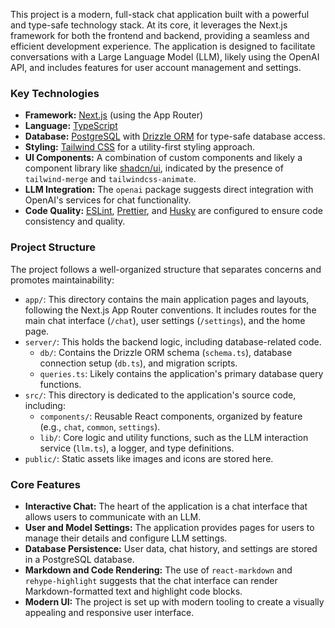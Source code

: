 This project is a modern, full-stack chat application built with a powerful and type-safe technology stack. At its core, it leverages the Next.js framework for both the frontend and backend, providing a seamless and efficient development experience. The application is designed to facilitate conversations with a Large Language Model (LLM), likely using the OpenAI API, and includes features for user account management and settings.

### Key Technologies

- **Framework:** [Next.js](https://nextjs.org/) (using the App Router)
- **Language:** [TypeScript](https://www.typescriptlang.org/)
- **Database:** [PostgreSQL](https://www.postgresql.org/) with [Drizzle ORM](https://orm.drizzle.team/) for type-safe database access.
- **Styling:** [Tailwind CSS](https://tailwindcss.com/) for a utility-first styling approach.
- **UI Components:** A combination of custom components and likely a component library like [shadcn/ui](https://ui.shadcn.com/), indicated by the presence of `tailwind-merge` and `tailwindcss-animate`.
- **LLM Integration:** The `openai` package suggests direct integration with OpenAI's services for chat functionality.
- **Code Quality:** [ESLint](https://eslint.org/), [Prettier](https://prettier.io/), and [Husky](https://typicode.github.io/husky/#/) are configured to ensure code consistency and quality.

### Project Structure

The project follows a well-organized structure that separates concerns and promotes maintainability:

- `app/`: This directory contains the main application pages and layouts, following the Next.js App Router conventions. It includes routes for the main chat interface (`/chat`), user settings (`/settings`), and the home page.
- `server/`: This holds the backend logic, including database-related code.
  - `db/`: Contains the Drizzle ORM schema (`schema.ts`), database connection setup (`db.ts`), and migration scripts.
  - `queries.ts`: Likely contains the application's primary database query functions.
- `src/`: This directory is dedicated to the application's source code, including:
  - `components/`: Reusable React components, organized by feature (e.g., `chat`, `common`, `settings`).
  - `lib/`: Core logic and utility functions, such as the LLM interaction service (`llm.ts`), a logger, and type definitions.
- `public/`: Static assets like images and icons are stored here.

### Core Features

- **Interactive Chat:** The heart of the application is a chat interface that allows users to communicate with an LLM.
- **User and Model Settings:** The application provides pages for users to manage their details and configure LLM settings.
- **Database Persistence:** User data, chat history, and settings are stored in a PostgreSQL database.
- **Markdown and Code Rendering:** The use of `react-markdown` and `rehype-highlight` suggests that the chat interface can render Markdown-formatted text and highlight code blocks.
- **Modern UI:** The project is set up with modern tooling to create a visually appealing and responsive user interface.
